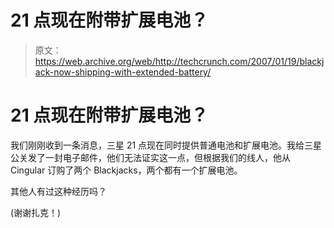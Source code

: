 # 21 点现在附带扩展电池？

> 原文：<https://web.archive.org/web/http://techcrunch.com/2007/01/19/blackjack-now-shipping-with-extended-battery/>

# 21 点现在附带扩展电池？

我们刚刚收到一条消息，三星 21 点现在同时提供普通电池和扩展电池。我给三星公关发了一封电子邮件，他们无法证实这一点，但根据我们的线人，他从 Cingular 订购了两个 Blackjacks，两个都有一个扩展电池。

其他人有过这种经历吗？

(谢谢扎克！)